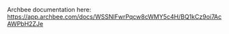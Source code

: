 Archbee documentation here: https://app.archbee.com/docs/WSSNlFwrPqcw8cWMY5c4H/BQ1kCz9oi7AcAWPbH2ZJe
